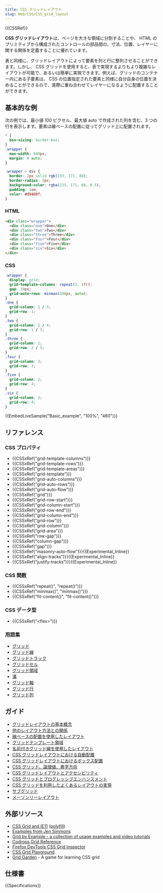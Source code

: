```yaml
---
title: CSS グリッドレイアウト
slug: Web/CSS/CSS_grid_layout
---
```


{{CSSRef}}

**CSS グリッドレイアウト**は、ページを大きな領域に分割することや、 HTML のプリミティブから構成されたコントロールの部品間の、寸法、位置、レイヤーに関する関係を定義することに優れています。

表と同様に、グリッドレイアウトによって要素を列と行に整列させることができます。しかし、 CSS グリッドを使用すると、表で実現するよりもより複雑なレイアウトが可能で、あるいは簡単に実現できます。例えば、グリッドのコンテナー内にある子要素は、 CSS の位置指定された要素と同様に自分自身の位置を決めることができるので、実際に重ね合わせてレイヤーになるように配置することができます。

<h2 id="Basic_example">基本的な例</h2>

次の例では、最小値 100 ピクセル、最大値 auto で作成された列を含む、3 つの行を表示します。要素は線ベースの配置に従ってグリッド上に配置されます。

```css hidden
* {
  box-sizing: border-box;
}
.wrapper {
  max-width: 940px;
  margin: 0 auto;
}

.wrapper > div {
  border: 2px solid rgb(233, 171, 88);
  border-radius: 5px;
  background-color: rgba(233, 171, 88, 0.5);
  padding: 1em;
  color: #d9480f;
}
```

### HTML

```html
<div class="wrapper">
  <div class="one">One</div>
  <div class="two">Two</div>
  <div class="three">Three</div>
  <div class="four">Four</div>
  <div class="five">Five</div>
  <div class="six">Six</div>
</div>
```

### CSS

```css
.wrapper {
  display: grid;
  grid-template-columns: repeat(3, 1fr);
  gap: 10px;
  grid-auto-rows: minmax(100px, auto);
}
.one {
  grid-column: 1 / 3;
  grid-row: 1;
}
.two {
  grid-column: 2 / 4;
  grid-row: 1 / 3;
}
.three {
  grid-column: 1;
  grid-row: 2 / 5;
}
.four {
  grid-column: 3;
  grid-row: 3;
}
.five {
  grid-column: 2;
  grid-row: 4;
}
.six {
  grid-column: 3;
  grid-row: 4;
}
```

{{EmbedLiveSample("Basic_example", "100%", "460")}}

## リファレンス

### CSS プロパティ

- {{CSSxRef("grid-template-columns")}}
- {{CSSxRef("grid-template-rows")}}
- {{CSSxRef("grid-template-areas")}}
- {{CSSxRef("grid-template")}}
- {{CSSxRef("grid-auto-columns")}}
- {{CSSxRef("grid-auto-rows")}}
- {{CSSxRef("grid-auto-flow")}}
- {{CSSxRef("grid")}}
- {{CSSxRef("grid-row-start")}}
- {{CSSxRef("grid-column-start")}}
- {{CSSxRef("grid-row-end")}}
- {{CSSxRef("grid-column-end")}}
- {{CSSxRef("grid-row")}}
- {{CSSxRef("grid-column")}}
- {{CSSxRef("grid-area")}}
- {{CSSxRef("row-gap")}}
- {{CSSxRef("column-gap")}}
- {{CSSxRef("gap")}}
- {{CSSxRef("masonry-auto-flow")}}{{Experimental_Inline}}
- {{CSSxRef("align-tracks")}}{{Experimental_Inline}}
- {{CSSxRef("justify-tracks")}}{{Experimental_Inline}}

### CSS 関数

- {{CSSxRef("repeat()", "repeat()")}}
- {{CSSxRef("minmax()", "minmax()")}}
- {{CSSxRef("fit-content()", "fit-content()")}}

### CSS データ型

- {{CSSxRef("&lt;flex&gt;")}}

### 用語集

- [グリッド](/ja/docs/Glossary/Grid)
- [グリッド線](/ja/docs/Glossary/Grid_Lines)
- [グリッドトラック](/ja/docs/Glossary/Grid_Tracks)
- [グリッドセル](/ja/docs/Glossary/Grid_Cell)
- [グリッド領域](/ja/docs/Glossary/Grid_Areas)
- [溝](/ja/docs/Glossary/Gutters)
- [グリッド軸](/ja/docs/Glossary/Grid_Axis)
- [グリッド行](/ja/docs/Glossary/Grid_Rows)
- [グリッド列](/ja/docs/Glossary/Grid_Column)

## ガイド

- [グリッドレイアウトの基本概念](/ja/docs/Web/CSS/CSS_Grid_Layout/Basic_Concepts_of_Grid_Layout)
- [他のレイアウト方法との関係](/ja/docs/Web/CSS/CSS_Grid_Layout/Relationship_of_Grid_Layout)
- [線ベースの配置を使用したレイアウト](/ja/docs/Web/CSS/CSS_Grid_Layout/Line-based_Placement_with_CSS_Grid)
- [グリッドテンプレート領域](/ja/docs/Web/CSS/CSS_Grid_Layout/Grid_Template_Areas)
- [名前付きグリッド線を使用したレイアウト](/ja/docs/Web/CSS/CSS_Grid_Layout/Layout_using_Named_Grid_Lines)
- [CSS グリッドレイアウトにおける自動配置](/ja/docs/Web/CSS/CSS_Grid_Layout/Auto-placement_in_CSS_Grid_Layout)
- [CSS グリッドレイアウトにおけるボックス配置](/ja/docs/Web/CSS/CSS_Grid_Layout/Box_Alignment_in_CSS_Grid_Layout)
- [CSS グリッド、論理値、書字方向](/ja/docs/Web/CSS/CSS_Grid_Layout/CSS_Grid,_Logical_Values_and_Writing_Modes)
- [CSS グリッドレイアウトとアクセシビリティ](/ja/docs/Web/CSS/CSS_Grid_Layout/CSS_Grid_Layout_and_Accessibility)
- [CSS グリッドとプログレッシブエンハンスメント](/ja/docs/Web/CSS/CSS_Grid_Layout/CSS_Grid_and_Progressive_Enhancement)
- [CSS グリッドを利用したよくあるレイアウトの実現](/ja/docs/Web/CSS/CSS_Grid_Layout/Realising_common_layouts_using_CSS_Grid_)
- [サブグリッド](/ja/docs/Web/CSS/CSS_Grid_Layout/Subgrid)
- [メーソンリーレイアウト](/ja/docs/Web/CSS/CSS_Grid_Layout/Masonry_Layout)

## 外部リソース

- [CSS Grid and IE11](http://tomrothe.de/posts/css_grid_and_ie11.html) ([polyfill](https://github.com/motine/css_grid_annotator))
- [Examples from Jen Simmons](http://labs.jensimmons.com/)
- [Grid by Example - a collection of usage examples and video tutorials](http://gridbyexample.com/)
- [Codrops Grid Reference](https://tympanus.net/codrops/css_reference/grid/)
- [Firefox DevTools CSS Grid Inspector](/ja/docs/Tools/Page_Inspector/How_to/Examine_grid_layouts)
- [CSS Grid Playground](https://mozilladevelopers.github.io/playground/)
- [Grid Garden](http://cssgridgarden.com) - A game for learning CSS grid

## 仕様書

{{Specifications}}
